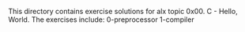 This directory contains exercise solutions for alx topic 0x00. C - Hello, World.
The exercises include:
0-preprocessor
1-compiler
